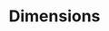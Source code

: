 ---
layout: default
bigquery: https://console.cloud.google.com/bigquery?p=covid-19-dimensions-ai&page=table&d=data&t=publications
contributors: Digital Science, https://www.digital-science.com/
cost: Free for personal, non-commercial use.
description: Dimensions contains more than 100 million publications, ranging from
  articles published in scholarly journals, books and book chapters, to preprints
  and conference proceedings. All publications are contextualized with linked data
  sets, funding, publications, patents, clinical trials, and policy documents. You
  can also view associated categories, funders, institutions, and researcher profiles.
documentation: https://docs.dimensions.ai/bigquery/index.html
last_edit: 04/08/2022, 11:40:45
location: https://www.dimensions.ai/products/free/
maintained_by: Digital Science, https://www.digital-science.com/
schema_fields:
- priority_date
- license
- funding_aud
- current_assignee_orgs
- repository_id
- types
- id
- funding_eur
- established
- patent_ids
- family_count
- metrics
- status
- ipcr
- category_sdg
- category_for
- research_org_city_names
- research_org_state_names
- category_hrcs_hc
- funder_org_countries
- abstract
- aliases
- cited_by_ids
- book_series_title
- funding_amount
- active_years
- wikipedia_url
- legal_status
- associated_grant_ids
- labels
- organisation_details
- end_year
- external_ids
- original_assignee
- original_assignee_orgs
- date
- expiration_year
- funding_gbp
- resulting_publication_doi
- associated_publication_id
- gender
- email_address
- conference
- repository_url
- resulting_publication_ids
- year
- family_id
- grant_number
- expiration_date
- clinical_trial_ids
- legal_events
- publisher
- arxiv_id
- title
- funder_org_state_codes
- inventor_names
- assignee_countries
- journal
- research_orgs
- researcher_ids
- filing_year
- registry
- research_org_cities
- funder_countries
- publication_ids
- current_assignee
- journal_lists
- book_title
- category_icrp_cso
- acronyms
- publication_date
- open_access_categories
- foa_number
- filing_date
- language
- funding_jpy
- volume
- subtitles
- category_uoa
- issue
- funder_org_acronyms
- editors
- associated_publication_arxiv_id
- mesh_terms
- associated_publication_doi
- supporting_grant_ids
- embargo_date
- parent_id
- interventions
- category_hra
- associated_publication_pmid
- name
- start_date
- funder_org_cities
- jurisdiction
- links
- funder_orgs
- reference_ids
- acronym
- granted_year
- type
- funder_org
- mesh_headings
- category_rcdc
- citation_string
- source_id
- publication_year
- assignee_orgs
- isbn
- relationships
- date_online
- conditions
- created_date
- pmid
- citations
- family_members_ids
- pmcid
- funding_chf
- application_number
- category_hrcs_rac
- cpc
- date_print
- research_org_state_codes
- eisbn
- date_inserted
- concepts
- funding_currency
- end_date
- filing_status
- description
- funding_nzd
- open_access_categories_v2
- address
- investigators
- pages
- acknowledgements
- date_normal
- start_year
- brief_title
- repository_name
- current_assignee_countries
- authors
- categories
- date_modified
- original_assignee_countries
- linkout
- priority_year
- proceedings_title
- research_org_country_names
- funding_details
- category_bra
- research_org_countries
- phase
- original_title
- granted_date
- doi
- funding_usd
- date_imported_gbq
- altmetrics
- citations_count
- original_abstract
- funding_cad
- kind
- funding_cny
- category_icrp_ct
shortname: dimensions
tags:
- scholarly literature
- patents
- funding
- clinical trials
- academic profiles
terms_of_use: 'Use of both the Dimensions COVID-19 dataset and full Dimensions dataset
  are subject to the Dimensions Terms of use: https://www.dimensions.ai/policies-terms-legal '
title: Dimensions
uuid: dcff88bd-fe6b-4fdb-8159-809bf9d7bc1c
---
